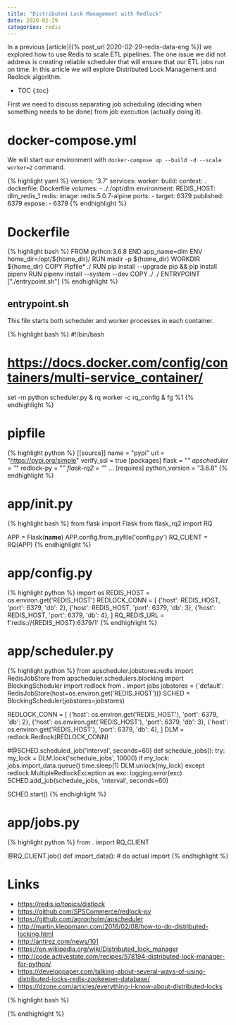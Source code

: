 ```yaml
---
title: "Distributed Lock Management with Redlock"
date: 2020-02-29
categories: redis
---
```


In a previous [article]({% post_url 2020-02-29-redis-data-eng %}) we explored how to use Redis to scale ETL pipelines.  The one issue we did not address is creating reliable scheduler that will ensure that our ETL jobs run on time.  In this article we will explore Distributed Lock Management and Redlock algorithm.  

* TOC
{:toc}

First we need to discuss separating job scheduling (deciding when something needs to be done) from job execution (actually doing it).  

# docker-compose.yml

We will start our environment with `docker-compose up --build -d --scale worker=2` command. 

{% highlight yaml %}
version: '3.7'
services:
  worker:
    build:
      context: .
      dockerfile: Dockerfile
    volumes:
      - ./:/opt/dlm
    environment:
      REDIS_HOST: dlm_redis_1
  redis:
    image: redis:5.0.7-alpine
    ports:
      - target: 6379
        published: 6379
    expose:
      - 6379
{% endhighlight %}

# Dockerfile

{% highlight bash %}
FROM python:3.6.8
END app_name=dlm
ENV home_dir=/opt/${home_dir}/
RUN mkdir -p ${home_dir}
WORKDIR ${home_dir}
COPY Pipfile* ./
RUN pip install --upgrade pip && pip install pipenv 
RUN pipenv install --system --dev
COPY ./ ./
ENTRYPOINT ["./entrypoint.sh"]
{% endhighlight %}

## entrypoint.sh

This file starts both scheduler and worker processes in each container.  

{% highlight bash %}
#!/bin/bash
# https://docs.docker.com/config/containers/multi-service_container/
set -m
python scheduler.py &
rq worker -c rq_config &
fg %1
{% endhighlight %}

# pipfile

{% highlight python %}
[[source]]
name = "pypi"
url = "https://pypi.org/simple"
verify_ssl = true
[packages]
flask = "*"
apscheduler = "*"
redlock-py = "*"
flask-rq2 = "*"
...
[requires]
python_version = "3.6.8"
{% endhighlight %}

# app/__init__.py

{% highlight bash %}
from flask import Flask
from flask_rq2 import RQ

APP = Flask(__name__)
APP.config.from_pyfile('config.py')
RQ_CLIENT = RQ(APP)
{% endhighlight %}

# app/config.py

{% highlight python %}
import os
REDIS_HOST = os.environ.get('REDIS_HOST')
REDLOCK_CONN = [
    {'host': REDIS_HOST, 'port': 6379, 'db': 2},
    {'host': REDIS_HOST, 'port': 6379, 'db': 3},
    {'host': REDIS_HOST, 'port': 6379, 'db': 4},
    ]
RQ_REDIS_URL = f'redis://{REDIS_HOST}:6379/1'
{% endhighlight %}

# app/scheduler.py

{% highlight python %}
from apscheduler.jobstores.redis import RedisJobStore
from apscheduler.schedulers.blocking import BlockingScheduler
import redlock
from . import jobs
jobstores = {'default': RedisJobStore(host=os.environ.get('REDIS_HOST'))}
SCHED = BlockingScheduler(jobstores=jobstores)

REDLOCK_CONN = [
    {'host': os.environ.get('REDIS_HOST'), 'port': 6379, 'db': 2},
    {'host': os.environ.get('REDIS_HOST'), 'port': 6379, 'db': 3},
    {'host': os.environ.get('REDIS_HOST'), 'port': 6379, 'db': 4},
    ]
DLM = redlock.Redlock(REDLOCK_CONN)

#@SCHED.scheduled_job('interval', seconds=60)
def schedule_jobs():
    try:
        my_lock = DLM.lock('schedule_jobs', 10000)
        if my_lock:
            jobs.import_data.queue()
            time.sleep(1)
            DLM.unlock(my_lock)
    except redlock.MultipleRedlockException as exc:
        logging.error(exc)
SCHED.add_job(schedule_jobs, 'interval', seconds=60)

SCHED.start()
{% endhighlight %}


# app/jobs.py

{% highlight python %}
from . import RQ_CLIENT

@RQ_CLIENT.job()
def import_data():
    #   do actual import
{% endhighlight %}


# Links
* https://redis.io/topics/distlock
* https://github.com/SPSCommerce/redlock-py
* https://github.com/agronholm/apscheduler
* http://martin.kleppmann.com/2016/02/08/how-to-do-distributed-locking.html
* http://antirez.com/news/101
* https://en.wikipedia.org/wiki/Distributed_lock_manager
* http://code.activestate.com/recipes/578194-distributed-lock-manager-for-python/
* https://developpaper.com/talking-about-several-ways-of-using-distributed-locks-redis-zookeeper-database/
* https://dzone.com/articles/everything-i-know-about-distributed-locks

{% highlight bash %}

{% endhighlight %}
